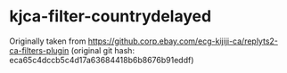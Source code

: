 # kjca-filter-countrydelayed

Originally taken from https://github.corp.ebay.com/ecg-kijiji-ca/replyts2-ca-filters-plugin
(original git hash: eca65c4dccb5c4d17a63684418b6b8676b91eddf)
